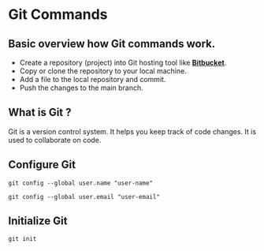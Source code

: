 # Git Commands

## Basic overview how Git commands work.

* Create a repository (project) into Git hosting tool like **[Bitbucket](https://www.atlassian.com/git#:~:text=Here%20is%20a%20basic%20overview,changes%20to%20your%20main%20branch)**.
* Copy or clone the repository to your local machine.
* Add a file to the local repository and commit.
* Push the changes to the main branch.

## What is Git ?

Git is a version control system. It helps you keep track of code changes. It is used to collaborate on code.

## Configure Git

```
git config --global user.name "user-name"
```
```
git config --global user.email "user-email"
```

## Initialize Git

```
git init
```
